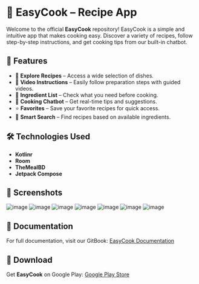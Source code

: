 # 🍳 EasyCook – Recipe App

Welcome to the official **EasyCook** repository!
EasyCook is a simple and intuitive app that makes cooking easy. Discover a variety of recipes, follow step-by-step instructions, and get cooking tips from our built-in chatbot.

## 📱 Features

- 📖 **Explore Recipes** – Access a wide selection of dishes.
- 🎥 **Video Instructions** – Easily follow preparation steps with guided videos.
- 🛒 **Ingredient List** – Check what you need before cooking.
- 🤖 **Cooking Chatbot** – Get real-time tips and suggestions.
- ⭐ **Favorites** – Save your favorite recipes for quick access.
- 🔎 **Smart Search** – Find recipes based on available ingredients.

## 🛠️ Technologies Used

- **Kotlinr**
- **Room**
- **TheMealBD**
- **Jetpack Compose**

## 📸 Screenshots

![image](https://github.com/user-attachments/assets/4a68a9ca-5ad3-4116-8599-3639cbcbfede)
![image](https://github.com/user-attachments/assets/5f235f6f-fd33-40c5-be29-127f98c56034)
![image](https://github.com/user-attachments/assets/6c211280-1faf-489b-bd68-bf8fd78acdb2)
![image](https://github.com/user-attachments/assets/92676537-b42a-4094-b052-10109cb47cb4)
![image](https://github.com/user-attachments/assets/f06dd956-28ac-492e-8e3b-ea5f53f71871)
![image](https://github.com/user-attachments/assets/23e14884-7b73-4278-b557-633599477e60)
![image](https://github.com/user-attachments/assets/4ae9e244-9c6d-426b-ad0c-4ad5d084ee28)



## 📖 Documentation

For full documentation, visit our GitBook: [EasyCook Documentation]([https://your-gitbook-link.com](https://lahoucines.gitbook.io/easycook))

## 🔗 Download

Get **EasyCook** on Google Play: [Google Play Store](https://github.com/Lahoucine-chouker/EasyCook)

